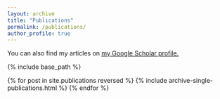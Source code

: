 ```yaml
---
layout: archive
title: "Publications"
permalink: /publications/
author_profile: true
---
```


You can also find my articles on <u><a href="https://scholar.google.com/citations?user=A0m9NbgAAAAJ&hl=en&oi=ao">my Google Scholar profile</a>.</u>

{% include base_path %}

{% for post in site.publications reversed %}
  {% include archive-single-publications.html %}
{% endfor %}
